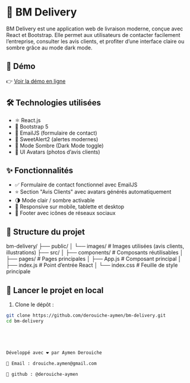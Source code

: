 # 🚚 BM Delivery

BM Delivery est une application web de livraison moderne, conçue avec React et Bootstrap. Elle permet aux utilisateurs de contacter facilement l’entreprise, consulter les avis clients, et profiter d’une interface claire ou sombre grâce au mode dark mode.

## 🔗 Démo

👉 [Voir la démo en ligne](delivery-qatuifhj6-derouiche-aymens-projects.vercel.app)


## 🛠️ Technologies utilisées

- ⚛️ React.js
- 🎨 Bootstrap 5
- 💌 EmailJS (formulaire de contact)
- 💬 SweetAlert2 (alertes modernes)
- 🌙 Mode Sombre (Dark Mode toggle)
- 👤 UI Avatars (photos d’avis clients)

## ✨ Fonctionnalités

- ✅ Formulaire de contact fonctionnel avec EmailJS
- ⭐ Section "Avis Clients" avec avatars générés automatiquement
- 🌗 Mode clair / sombre activable
- 📱 Responsive sur mobile, tablette et desktop
- 🔗 Footer avec icônes de réseaux sociaux

## 📁 Structure du projet

bm-delivery/
├── public/
│ └── images/ # Images utilisées (avis clients, illustrations)
├── src/
│ ├── components/ # Composants réutilisables
│ ├── pages/ # Pages principales
│ ├── App.js # Composant principal
│ ├── index.js # Point d’entrée React
│ └── index.css # Feuille de style principale

## 🚀 Lancer le projet en local

1. Clone le dépôt :
```bash
git clone https://github.com/derouiche-aymen/bm-delivery.git
cd bm-delivery





Développé avec ❤️ par Aymen Derouiche

📧 Email : drouiche.aymen@gmail.com

📸 github : @derouiche-aymen